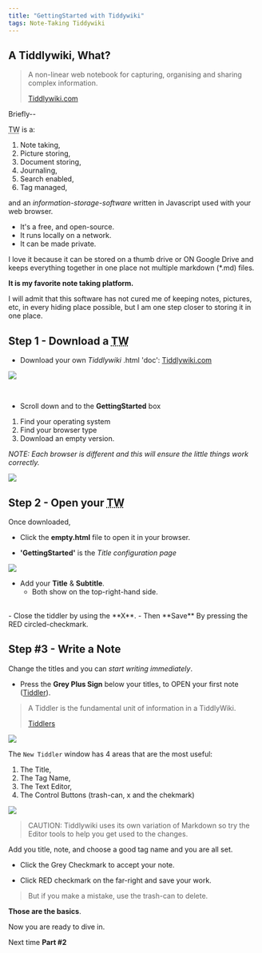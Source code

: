 ```yaml
---
title: "GettingStarted with Tiddywiki"
tags: Note-Taking Tiddywiki
---
```


## A Tiddlywiki, What?

> A non-linear web notebook for capturing, organising and sharing complex information.
>
>[Tiddlywiki.com](https://tiddlywiki.com/)

Briefly--

<abbr title="Tiddlywiki">TW</abbr>  is a:

1. Note taking, 
2. Picture storing,
3. Document storing,
4. Journaling,
5. Search enabled,
6. Tag managed,

and an *information-storage-software* written in Javascript used with your web browser. 

- It's a free, and open-source. 
- It runs locally on a network.
- It can be made private.

I love it because it can be stored on a thumb drive or ON Google Drive and keeps everything together in one place not multiple markdown (*.md) files. 

**It is my favorite note taking platform.**

I will admit that this software has not cured me of keeping notes, pictures, etc, in every hiding place possible, but I am one step closer to storing it in one place.


##  Step 1 - Download a <abbr title="Tiddlywiki">TW</abbr>

- Download your own *Tiddlywiki* .html 'doc': [Tiddlywiki.com](https://tiddlywiki.com/)

![](/assets/img/tw-page.png)

<br>

- Scroll down and to the **GettingStarted** box
1. Find your operating system 
1. Find your browser type 
1. Download an empty version.  

*NOTE: Each browser is different and this will ensure the little things work correctly.*

![](/assets/img/empty.tw.png)

## Step 2 - Open your <abbr title="Tiddlywiki">TW</abbr>

Once downloaded, 

- Click the **empty.html** file to open it in your browser.

- **'GettingStarted'** is the *Title configuration page*


![](/assets/img/GettingStarted-titles.png)

- Add your **Title** & **Subtitle**.
    - Both show on the top-right-hand side.
</br>   
 - Close the tiddler by using the **X**. 
 - Then **Save** By pressing the RED circled-checkmark.

## Step #3 - Write a Note

Change the titles and you can *start writing immediately*.

- Press the **Grey Plus Sign** below your titles, to OPEN your first note ([Tiddler](https://tiddlywiki.com/static/Tiddlers.html)).

>A Tiddler is the fundamental unit of information in a TiddlyWiki.
>
>[Tiddlers](https://tiddlywiki.com/static/Tiddlers.html)

![](/assets/img/first-tiddler-note-page.png)

The `New Tiddler` window has 4 areas that are the most useful:

1. The Title,
1. The Tag Name,
1. The Text Editor,
1. The Control Buttons (trash-can, x and the chekmark)

![](/assets/img/making-tw.png)

>CAUTION: Tiddlywiki uses its own variation of Markdown so try the Editor tools to help you get used to the changes.

Add you title, note, and choose a good tag name and you are all set. 

- Click the Grey Checkmark to accept your note.

- Click RED checkmark on the far-right and save your work.

>But if you make a mistake, use the trash-can to delete.

**Those are the basics**. 

Now you are ready to dive in.

Next time **Part #2**
